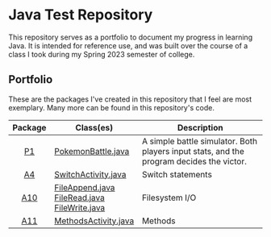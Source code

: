 # Java Test Repository

This repository serves as a portfolio to document my progress in learning Java. It is intended for reference use, and was built over the course of a class I took during my Spring 2023 semester of college.

## Portfolio

These are the packages I've created in this repository that I feel are most exemplary. Many more can be found in this repository's code.

| Package | Class(es) | Description |
| :---: | --- | --- |
| [P1](https://github.com/FlitPix/TestRepo/tree/main/src/Projects/P1) | [PokemonBattle.java](https://github.com/FlitPix/TestRepo/blob/main/src/Projects/P1/PokemonBattle.java) | A simple battle simulator. Both players input stats, and the program decides the victor. |
| [A4](https://github.com/FlitPix/TestRepo/tree/main/src/Activities/A4) | [SwitchActivity.java](https://github.com/FlitPix/TestRepo/blob/main/src/Activities/A4/SwitchActivity.java) | Switch statements |
| [A10](https://github.com/FlitPix/TestRepo/tree/main/src/Activities/A10) | [FileAppend.java](https://github.com/FlitPix/TestRepo/blob/main/src/Activities/A10/FileAppend.java)<br/>[FileRead.java](https://github.com/FlitPix/TestRepo/blob/main/src/Activities/A10/FileRead.java)<br/>[FileWrite.java](https://github.com/FlitPix/TestRepo/blob/main/src/Activities/A10/FileWrite.java) | Filesystem I/O |
| [A11](https://github.com/FlitPix/TestRepo/tree/main/src/Activities/A11) | [MethodsActivity.java](https://github.com/FlitPix/TestRepo/blob/main/src/Activities/A11/MethodsActivity.java) | Methods |
